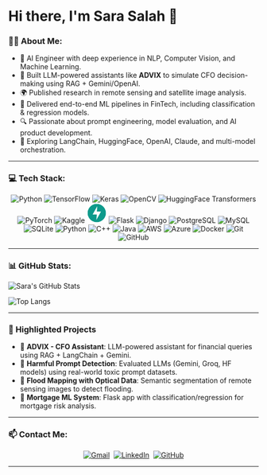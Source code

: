 # Hi there, I'm Sara Salah 👋

### 👩‍💻 About Me:
- 🧠 AI Engineer with deep experience in NLP, Computer Vision, and Machine Learning.
- 🤖 Built LLM-powered assistants like **ADVIX** to simulate CFO decision-making using RAG + Gemini/OpenAI.
- 🌍 Published research in remote sensing and satellite image analysis.
- 💼 Delivered end-to-end ML pipelines in FinTech, including classification & regression models.
- 🔍 Passionate about prompt engineering, model evaluation, and AI product development.
- 🚀 Exploring LangChain, HuggingFace, OpenAI, Claude, and multi-model orchestration.

---

### 💻 Tech Stack:
<p align="center">
  <img src="https://www.vectorlogo.zone/logos/python/python-icon.svg" width="45" title="Python"/>
  <img src="https://www.vectorlogo.zone/logos/tensorflow/tensorflow-icon.svg" width="45" title="TensorFlow"/>
  <img src="https://www.vectorlogo.zone/logos/keras/keras-icon.svg" width="40" title="Keras"/>
  <img src="https://www.vectorlogo.zone/logos/opencv/opencv-icon.svg" width="45" title="OpenCV"/>
  <img src="https://huggingface.co/front/assets/huggingface_logo-noborder.svg" width="45" title="HuggingFace Transformers"/>
  <img src="https://cdn.jsdelivr.net/gh/devicons/devicon/icons/pytorch/pytorch-original.svg" width="45" title="PyTorch"/>
  <img src="https://cdn.jsdelivr.net/gh/devicons/devicon/icons/kaggle/kaggle-original.svg" width="45" title="Kaggle"/>
  <img src="https://raw.githubusercontent.com/github/explore/main/topics/fastapi/fastapi.png" width="40" title="FastAPI"/>
  <img src="https://www.vectorlogo.zone/logos/flaskio/flaskio-icon.svg" width="40" title="Flask"/>
  <img src="https://www.vectorlogo.zone/logos/djangoproject/djangoproject-icon.svg" width="45" title="Django"/>
  <img src="https://www.vectorlogo.zone/logos/postgresql/postgresql-icon.svg" width="45" title="PostgreSQL"/>
  <img src="https://www.vectorlogo.zone/logos/mysql/mysql-icon.svg" width="45" title="MySQL"/>
  <img src="https://cdn.jsdelivr.net/gh/devicons/devicon/icons/sqlite/sqlite-original.svg" width="40" title="SQLite"/>
  <img src="https://cdn.jsdelivr.net/gh/devicons/devicon/icons/python/python-original.svg" width="45" title="Python"/>
  <img src="https://cdn.jsdelivr.net/gh/devicons/devicon/icons/cplusplus/cplusplus-original.svg" width="45" title="C++"/>
  <img src="https://cdn.jsdelivr.net/gh/devicons/devicon/icons/java/java-original.svg" width="45" title="Java"/>
  <img src="https://www.vectorlogo.zone/logos/amazon_aws/amazon_aws-icon.svg" width="45" title="AWS"/>
  <img src="https://www.vectorlogo.zone/logos/microsoft_azure/microsoft_azure-icon.svg" width="45" title="Azure"/>
  <img src="https://www.vectorlogo.zone/logos/docker/docker-icon.svg" width="50" title="Docker"/>
  <img src="https://cdn.jsdelivr.net/gh/devicons/devicon/icons/git/git-original.svg" width="45" title="Git"/>
  <img src="https://cdn.jsdelivr.net/gh/devicons/devicon/icons/github/github-original.svg" width="45" title="GitHub"/>
</p>


---
### 📊 GitHub Stats:

![Sara's GitHub Stats](https://github-readme-stats.vercel.app/api?username=sarasalah&show_icons=true&theme=radical&count_private=true)

![Top Langs](https://github-readme-stats.vercel.app/api/top-langs/?username=sarasalah&layout=compact&theme=radical)


---

### 📌 Highlighted Projects
- 🔹 **ADVIX - CFO Assistant**: LLM-powered assistant for financial queries using RAG + LangChain + Gemini.
- 🔹 **Harmful Prompt Detection**: Evaluated LLMs (Gemini, Groq, HF models) using real-world toxic prompt datasets.
- 🔹 **Flood Mapping with Optical Data**: Semantic segmentation of remote sensing images to detect flooding.
- 🔹 **Mortgage ML System**: Flask app with classification/regression for mortgage risk analysis.

---
### 📫 Contact Me:

<p align="center">
  <a href="mailto:sarasalah0084@gmail.com"><img src="https://img.shields.io/badge/Gmail-D14836?style=for-the-badge&logo=gmail&logoColor=white" alt="Gmail"/></a>&nbsp;
  <a href="https://www.linkedin.com/in/sara-salah-0208071b2/"><img src="https://img.shields.io/badge/LinkedIn-0077B5?style=for-the-badge&logo=linkedin&logoColor=white" alt="LinkedIn"/></a>&nbsp;
  <a href="[https://github.com/sarasalah](https://github.com/sara-salah1)"><img src="https://img.shields.io/badge/GitHub-100000?style=for-the-badge&logo=github&logoColor=white" alt="GitHub"/></a>
</p>

---
